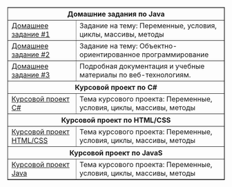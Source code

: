 
<table border="1" cellspacing="0" cellpadding="5">
  <thead>
    <tr>
      <th colspan="2">Домашние задания по Java</th>
    </tr>
  </thead>
  <tbody>
    <tr>
      <td><a href="https://github.com/pmirov/HomeWork_1" target="_blank">Домашнее задание #1</a></td>
      <td>Задание на тему: Переменные, условия, циклы, массивы, методы</td>
    </tr>
    <tr>
      <td><a href="https://github.com/pmirov/HomeWork2" target="_blank">Домашнее задание #2</a></td>
      <td>Задание на тему: Объектно-ориентированное программирование</td>
    </tr>
    <tr>
      <td><a href="https://github.com/pmirov/HomeWork2" target="_blank">Домашнее задание #3</a></td>
      <td>Подробная документация и учебные материалы по веб-технологиям.</td>
    </tr>
    <!-- Раздел для курсового проекта по C# -->
    <tr>
      <th colspan="2">Курсовой проект по C#</th>
    </tr>
    <tr>
      <td><a href="https://github.com/pmirov/HomeWork_1" target="_blank">Курсовой проект C#</a></td>
      <td>Тема курсового проекта: Переменные, условия, циклы, массивы, методы</td>
    </tr>
    <!-- Раздел для курсового проекта по HTML/CSS -->
    <tr>
      <th colspan="2">Курсовой проект по HTML/CSS</th>
    </tr>
    <tr>
      <td><a href="https://github.com/pmirov/HomeWork_1" target="_blank">Курсовой проект HTML/CSS</a></td>
      <td>Тема курсового проекта: Переменные, условия, циклы, массивы, методы</td>
    </tr>
        <!-- Раздел для курсового проекта по Java -->
    <tr>
      <th colspan="2">Курсовой проект по JavaS</th>
    </tr>
    <tr>
      <td><a href="https://github.com/pmirov/HomeWork_1" target="_blank">Курсовой проект Java</a></td>
      <td>Тема курсового проекта: Переменные, условия, циклы, массивы, методы</td>
    </tr>
  </tbody>
</table>


